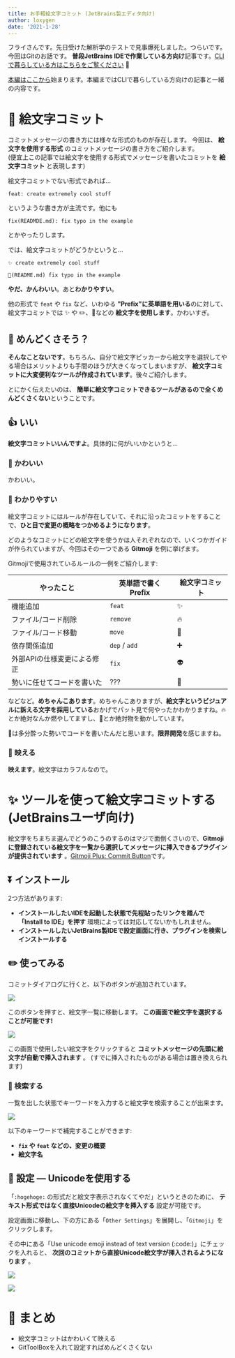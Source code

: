 ```yaml
---
title: お手軽絵文字コミット (JetBrains製エディタ向け)
author: loxygen
date: '2021-1-28'
---
```


フライさんです。先日受けた解析学のテストで見事爆死しました。つらいです。今回はGitのお話です。
**普段JetBrains IDEで作業している方向け**記事です。[CLIで暮らしている方はこちらをご覧ください](/blog/004) :pray:

[本編はここから](#emoji-prefix-with-tool)始まります。本編まではCLIで暮らしている方向けの記事と一緒の内容です。

# :slightly_smiling_face: 絵文字コミット

コミットメッセージの書き方には様々な形式のものが存在します。
今回は、 **絵文字を使用する形式** のコミットメッセージの書き方をご紹介します。<br />
(便宜上この記事では絵文字を使用する形式でメッセージを書いたコミットを **絵文字コミット** と表現します)


絵文字コミットでない形式であれば…

```
feat: create extremely cool stuff
```

というような書き方が主流です。他にも

```
fix(READMDE.md): fix typo in the example
```

とかやったりします。

では、絵文字コミットがどうかというと…

```
✨ create extremely cool stuff
```
```
📝(README.md) fix typo in the example
```

**やだ、かんわいい**。あと**わかりやすい**。

他の形式で `feat` や `fix` など、いわゆる **"Prefix"に英単語を用いる**のに対して、絵文字コミットでは :sparkles: や :pencil2:、:bug:などの **絵文字を使用します**。かわいすぎ。

## :thinking: めんどくさそう？

**そんなことないです**。もちろん、自分で絵文字ピッカーから絵文字を選択してやる場合はメリットよりも手間のほうが大きくなってしまいますが、 **絵文字コミットに大変便利なツールが作成されています**。後々ご紹介します。

とにかく伝えたいのは、 **簡単に絵文字コミットできるツールがあるので全くめんどくさくない**ということです。

## :thumbsup: いい

**絵文字コミットいいんですよ**。具体的に何がいいかというと…

### :revolving_hearts: かわいい

かわいい。

### :eyes: わかりやすい

絵文字コミットにはルールが存在していて、それに沿ったコミットをすることで、**ひと目で変更の概略をつかめるようになります**。

どのようなコミットにどの絵文字を使うかは人それぞれなので、いくつかガイドが作られていますが、今回はその一つである **Gitmoji** を例に挙げます。

Gitmojiで使用されているルールの一例をご紹介します:

| やったこと                  | 英単語で書くPrefix | 絵文字コミット      |
| --------------------------- | ------------------ | ----------------- |
| 機能追加                    | `feat`             | :sparkles:        |
| ファイル/コード削除         | `remove`           | :fire:            |
| ファイル/コード移動         | `move`             | :truck:           |
| 依存関係追加                | `dep` / `add`      | :heavy_plus_sign: |
| 外部APIの仕様変更による修正 | `fix`              | :alien:           |
| 勢いに任せてコードを書いた  | ???                | :beer:            |

などなど。**めちゃんこあります**。めちゃんこありますが、**絵文字というビジュアルに訴える文字を採用している**おかげでパット見で何やったかわかりますね。:fire:とか絶対なんか燃やしてますし、:truck:とか絶対物を動かしています。

:beer:は多分酔った勢いでコードを書いたんだと思います。**限界開発**を感じますね。

### :rainbow: 映える

**映えます**。絵文字はカラフルなので。

<a id="emoji-prefix-with-tool" />

# :sparkles: ツールを使って絵文字コミットする (JetBrainsユーザ向け)
絵文字をちまちま選んでどうのこうのするのはマジで面倒くさいので、**Gitmojiに登録されている絵文字を一覧から選択してメッセージに挿入できるプラグインが提供されています** 。[Gitmoji Plus: Commit Button](https://plugins.jetbrains.com/plugin/12383-gitmoji-plus-commit-button)です。

## :arrow_double_down: インストール
2つ方法があります:

- **インストールしたいIDEを起動した状態で先程貼ったリンクを踏んで「Install to IDE」を押す**
  環境によっては対応してないかもしれません。
- **インストールしたいJetBrains製IDEで設定画面に行き、プラグインを検索しインストールする**

## :pencil2: 使ってみる

コミットダイアログに行くと、以下のボタンが追加されています。

![](https://i.imgur.com/4hxWWCQ.png)

このボタンを押すと、絵文字一覧に移動します。 **この画面で絵文字を選択することが可能です!**

![](https://i.imgur.com/RRXyMRN.png)

この画面で使用したい絵文字をクリックすると **コミットメッセージの先頭に絵文字が自動で挿入されます** 。
(すでに挿入されたものがある場合は置き換えられます)

### :mag_right: 検索する

一覧を出した状態でキーワードを入力すると絵文字を検索することが出来ます。

![](https://i.imgur.com/W3f0yOT.png)

以下のキーワードで補完することができます:

- **`fix` や `feat` などの、変更の概要**
- **絵文字名**

## :wrench: 設定 ― Unicodeを使用する
「`:hogehoge:` の形式だと絵文字表示されなくてやだ」というときのために、 **テキスト形式ではなく直接Unicodeの絵文字を挿入する** 設定が可能です。

設定画面に移動し、下の方にある「`Other Settings`」を展開し、「`Gitmoji`」をクリックします。

その中にある「Use unicode emoji instead of text version (:code:)」にチェックを入れると、 **次回のコミットから直接Unicode絵文字が挿入されるようになります** 。

![](https://i.imgur.com/DSyrtKM.png)

![](https://i.imgur.com/JjHpqzs.png)


# :wave: まとめ

- 絵文字コミットはかわいくて映える
- GitToolBoxを入れて設定すればめんどくさくない

